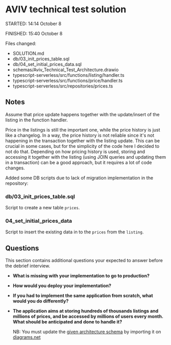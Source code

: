 # AVIV technical test solution

STARTED: 14:14 October 8

FINISHED: 15:40 October 8

Files changed:
- SOLUTION.md
- db/03_init_prices_table.sql
- db/04_set_initial_prices_data.sql
- schemas/Aviv_Technical_Test_Architecture.drawio
- typescript-serverless/src/functions/listing/handler.ts
- typescript-serverless/src/functions/price/handler.ts
- typescript-serverless/src/repositories/prices.ts

## Notes

Assume that price update happens together with the update/insert of the listing in the function handler.

Price in the listings is still the important one, while the price history is just like a changelog. In a way, the price history is not reliable since it's not happening in the transaction together with the listing update. This can be crucial in some cases, but for the simplicity of the code here I decided to not do that. Depending on how pricing history is used, storing and accessing it together with the listing (using JOIN queries and updating them in a transaction) can be a good approach, but it requires a lot of code changes.

Added some DB scripts due to lack of migration implementation in the repository:

### db/03_init_prices_table.sql

Script to create a new table `prices`.

### 04_set_initial_prices_data

Script to insert the existing data in to the `prices` from the `listing`.

## Questions

This section contains additional questions your expected to answer before the debrief interview.

- **What is missing with your implementation to go to production?**

- **How would you deploy your implementation?**

- **If you had to implement the same application from scratch, what would you do differently?**

- **The application aims at storing hundreds of thousands listings and millions of prices, and be accessed by millions
  of users every month. What should be anticipated and done to handle it?**

  NB: You must update the [given architecture schema](./schemas/Aviv_Technical_Test_Architecture.drawio) by importing it
  on [diagrams.net](https://app.diagrams.net/)
